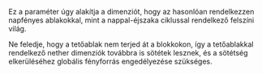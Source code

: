 Ez a paraméter úgy alakítja a dimenziót, hogy az hasonlóan rendelkezzen napfényes ablakokkal, mint a nappal-éjszaka ciklussal rendelkező felszíni világ.

Ne feledje, hogy a tetőablak nem terjed át a blokkokon, így a tetőablakkal rendelkező nether dimenziók továbbra is sötétek lesznek, és a sötétség elkerüléséhez globális fényforrás engedélyezése szükséges.